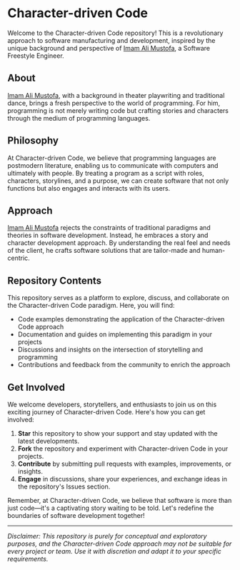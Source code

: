 # Character-driven Code

Welcome to the Character-driven Code repository! This is a revolutionary approach to software manufacturing and development, inspired by the unique background and perspective of [Imam Ali Mustofa](https://github.com/darkterminal), a Software Freestyle Engineer.

## About

[Imam Ali Mustofa](https://github.com/darkterminal), with a background in theater playwriting and traditional dance, brings a fresh perspective to the world of programming. For him, programming is not merely writing code but crafting stories and characters through the medium of programming languages.

## Philosophy

At Character-driven Code, we believe that programming languages are postmodern literature, enabling us to communicate with computers and ultimately with people. By treating a program as a script with roles, characters, storylines, and a purpose, we can create software that not only functions but also engages and interacts with its users.

## Approach

[Imam Ali Mustofa](https://github.com/darkterminal) rejects the constraints of traditional paradigms and theories in software development. Instead, he embraces a story and character development approach. By understanding the real feel and needs of the client, he crafts software solutions that are tailor-made and human-centric.

## Repository Contents

This repository serves as a platform to explore, discuss, and collaborate on the Character-driven Code paradigm. Here, you will find:

- Code examples demonstrating the application of the Character-driven Code approach
- Documentation and guides on implementing this paradigm in your projects
- Discussions and insights on the intersection of storytelling and programming
- Contributions and feedback from the community to enrich the approach

## Get Involved

We welcome developers, storytellers, and enthusiasts to join us on this exciting journey of Character-driven Code. Here's how you can get involved:

1. **Star** this repository to show your support and stay updated with the latest developments.
2. **Fork** the repository and experiment with Character-driven Code in your projects.
3. **Contribute** by submitting pull requests with examples, improvements, or insights.
4. **Engage** in discussions, share your experiences, and exchange ideas in the repository's Issues section.

Remember, at Character-driven Code, we believe that software is more than just code—it's a captivating story waiting to be told. Let's redefine the boundaries of software development together!

---

*Disclaimer: This repository is purely for conceptual and exploratory purposes, and the Character-driven Code approach may not be suitable for every project or team. Use it with discretion and adapt it to your specific requirements.*
